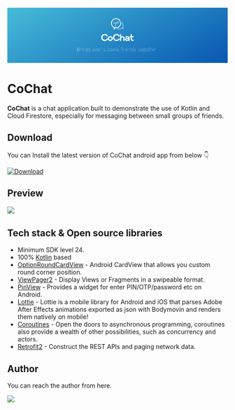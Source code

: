 ![](assets/intro_banner.png)

# CoChat

**CoChat** is a chat application built to demonstrate the use of Kotlin and Cloud Firestore, especially for messaging between small groups of friends.

## Download
You can Install the latest version of CoChat android app from below 👇

[![Download](https://img.shields.io/github/v/release/blackeyedghoul/co-chat?color=407BFF&label=Download&logo=android&style=for-the-badge)](https://github.com/BlackEyedGhouL/co-chat/releases/download/v0.1.0/CoChat_v0.1.0.apk)

## Preview

![](assets/screenshots.png)

## Tech stack & Open source libraries

- Minimum SDK level 24.
- 100% [Kotlin](https://kotlinlang.org/) based
- [OptionRoundCardView](https://github.com/captain-miao/OptionRoundCardview) - Android CardView that allows you custom round corner position.
- [ViewPager2](https://developer.android.com/jetpack/androidx/releases/viewpager2) - Display Views or Fragments in a swipeable format.
- [PinView](https://github.com/ChaosLeung/PinView) - Provides a widget for enter PIN/OTP/password etc on Android.
- [Lottie](https://github.com/airbnb/lottie-android) - Lottie is a mobile library for Android and iOS that parses Adobe After Effects animations exported as json with Bodymovin and renders them natively on mobile!
- [Coroutines](https://kotlinlang.org/docs/coroutines-overview.html) - Open the doors to asynchronous programming, coroutines also provide a wealth of other possibilities, such as concurrency and actors.
- [Retrofit2](https://github.com/square/retrofit) - Construct the REST APIs and paging network data.

## Author

You can reach the author from here.

[<img src="https://img.shields.io/badge/linkedin-%230077B5.svg?&style=for-the-badge&logo=linkedin&logoColor=0077B5&labelColor=282828" />](https://www.linkedin.com/in/senith-umesha/)
